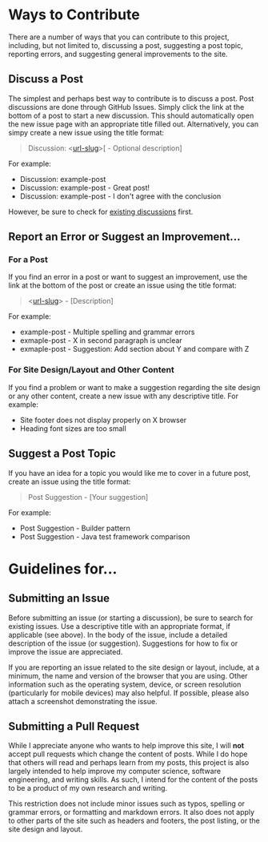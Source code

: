 # Ways to Contribute
There are a number of ways that you can contribute to this project, including,
but not limited to, discussing a post, suggesting a post topic, reporting
errors, and suggesting general improvements to the site.

## Discuss a Post
The simplest and perhaps best way to contribute is to discuss a post. Post
discussions are done through GitHub Issues. Simply click the link at the bottom
of a post to start a new discussion. This should automatically open the new
issue page with an appropriate title filled out. Alternatively, you can simpy
create a new issue using the title format:
> Discussion: &lt;[url-slug](https://en.wikipedia.org/wiki/Semantic_URL#Slug)&gt;[ - Optional description]

For example:
* Discussion: example-post
* Discussion: example-post - Great post!
* Discussion: example-post - I don't agree with the conclusion

However, be sure to check for
[existing discussions](https://github.com/ttaomae/ttaomae.github.io/labels/Type%3A%20Discussion)
first.

## Report an Error or Suggest an Improvement...
### For a Post
If you find an error in a post or want to suggest an improvement, use the link
at the bottom of the post or create an issue using the title format:
> &lt;[url-slug](https://en.wikipedia.org/wiki/Semantic_URL#Slug)&gt; - [Description]

For example:
* example-post - Multiple spelling and grammar errors
* exmaple-post - X in second paragraph is unclear
* exmaple-post - Suggestion: Add section about Y and compare with Z

### For Site Design/Layout and Other Content
If you find a problem or want to make a suggestion regarding the site design or
any other content, create a new issue with any descriptive title. For example:
* Site footer does not display properly on X browser
* Heading font sizes are too small

## Suggest a Post Topic
If you have an idea for a topic you would like me to cover in a future post,
create an issue using the title format:
> Post Suggestion - [Your suggestion]

For example:
* Post Suggestion - Builder pattern
* Post Suggestion - Java test framework comparison



# Guidelines for...
## Submitting an Issue
Before submitting an issue (or starting a discussion), be sure to search for
existing issues. Use a descriptive title with an appropriate format, if
applicable (see above). In the body of the issue, include a detailed description
of the issue (or suggestion). Suggestions for how to fix or improve the issue
are appreciated.

If you are reporting an issue related to the site design or layout, include, at
a minimum, the name and version of the browser that you are using. Other
information such as the operating system, device, or screen resolution
(particularly for mobile devices) may also helpful. If possible, please also
attach a screenshot demonstrating the issue.

## Submitting a Pull Request
While I appreciate anyone who wants to help improve this site, I will **not**
accept pull requests which change the content of posts. While I do hope that
others will read and perhaps learn from my posts, this project is also largely
intended to help improve my computer science, software engineering, and writing
skills. As such, I intend for the content of the posts to be a product of my own
research and writing.

This restriction does not include minor issues such as typos, spelling or
grammar errors, or formatting and markdown errors. It also does not apply to
other parts of the site such as headers and footers, the post listing, or the
site design and layout.

